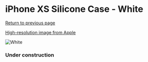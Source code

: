 # iPhone XS Silicone Case - White

[Return to previous page](/iphone_x)

[High-resolution image from Apple](https://store.storeimages.cdn-apple.com/8756/as-images.apple.com/is/MRW82?wid=4500&hei=4500&fmt=png)

<div style="width: 384px"><img src="/everysource/MRW82.png" alt="White"></div>

### Under construction
